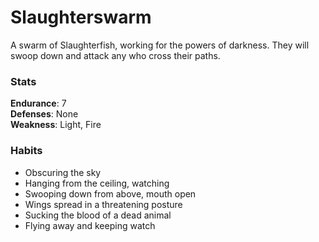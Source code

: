 # Slaughterswarm
A swarm of Slaughterfish, working for the powers of darkness. They will swoop down and attack any who cross their paths.

### Stats
**Endurance**: 7  
**Defenses**: None  
**Weakness**: Light, Fire  

### Habits
- Obscuring the sky
- Hanging from the ceiling, watching
- Swooping down from above, mouth open
- Wings spread in a threatening posture
- Sucking the blood of a dead animal
- Flying away and keeping watch